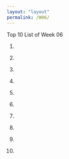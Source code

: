 ```yaml
---
layout: "layout"
permalink: /W06/
---
```


Top 10 List of Week 06

1. []()<br>

2. []()<br>

3. []()<br>

4. []()<br>

5. []()<br>

6. []()<br>

7. []()<br>

8. []()<br>

9. []()<br>

10. []()<br>
